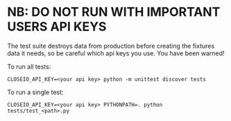 # NB: DO NOT RUN WITH IMPORTANT USERS API KEYS

The test suite destroys data from production before creating the fixtures data it needs, so be careful which api keys you use. You have been warned!

To run all tests:

`CLOSEIO_API_KEY=<your api key> python -m unittest discover tests`

To run a single test:

`CLOSEIO_API_KEY=<your api key> PYTHONPATH=. python tests/test_<path>.py`
